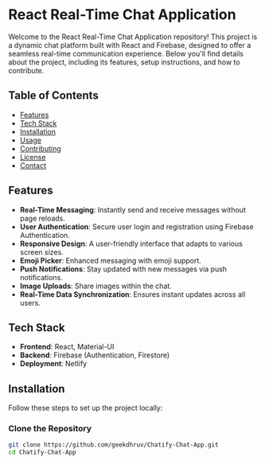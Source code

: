 # React Real-Time Chat Application

Welcome to the React Real-Time Chat Application repository! This project is a dynamic chat platform built with React and Firebase, designed to offer a seamless real-time communication experience. Below you'll find details about the project, including its features, setup instructions, and how to contribute.

## Table of Contents

- [Features](#features)
- [Tech Stack](#tech-stack)
- [Installation](#installation)
- [Usage](#usage)
- [Contributing](#contributing)
- [License](#license)
- [Contact](#contact)

## Features

- **Real-Time Messaging**: Instantly send and receive messages without page reloads.
- **User Authentication**: Secure user login and registration using Firebase Authentication.
- **Responsive Design**: A user-friendly interface that adapts to various screen sizes.
- **Emoji Picker**: Enhanced messaging with emoji support.
- **Push Notifications**: Stay updated with new messages via push notifications.
- **Image Uploads**: Share images within the chat.
- **Real-Time Data Synchronization**: Ensures instant updates across all users.

## Tech Stack

- **Frontend**: React, Material-UI
- **Backend**: Firebase (Authentication, Firestore)
- **Deployment**: Netlify

## Installation

Follow these steps to set up the project locally:

### Clone the Repository

```bash
git clone https://github.com/geekdhruv/Chatify-Chat-App.git
cd Chatify-Chat-App
```

